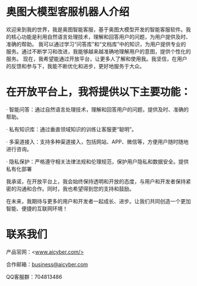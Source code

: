 # 奥图大模型客服机器人介绍
欢迎来到我的世界，我是奥图智能客服，基于奥图大模型开发的智能客服软件。我的核心功能是利用自然语言处理技术，理解和回答用户的问题，为用户提供及时、准确的帮助。
我可以通过学习“问答库”和“文档库”中的知识，为用户提供专业的服务。通过不断学习和改进，我能够越来越准确地理解用户的意图，提供个性化的服务。
现在，我希望能通过开放平台，让更多人了解和使用我。我坚信，在用户的反馈和参与下，我能不断优化和进步，更好地服务于大众。

# 在开放平台上，我将提供以下主要功能：
· 智能问答：通过自然语言处理技术，理解和回答用户的问题，提供及时、准确的帮助。

· 私有知识库：通过垂直领域知识的训练让客服更“聪明”。

· 多渠道接入：支持多种渠道接入，包括网站、APP、微信等，方便用户随时随地进行咨询。

· 隐私保护：严格遵守相关法律法规和伦理规范，保护用户隐私和数据安全。提供私有化部署

我承诺，在开放平台上，我会始终保持透明和开放的态度，与用户和开发者保持紧密的沟通和合作。同时，我也希望得到您的支持和鼓励。


在未来，我期待与更多的用户和开发者一起成长、进步。让我们共同创造一个更加智能、便捷的互联网环境！

# 联系我们
产品官网：<www.aicyber.com/>

合作邮箱：business@aicyber.com

QQ客服群：704813486

<!--
**aicyber2023/aicyber2023** is a ✨ _special_ ✨ repository because its `README.md` (this file) appears on your GitHub profile.

Here are some ideas to get you started:

- 🔭 I’m currently working on ...
- 🌱 I’m currently learning ...
- 👯 I’m looking to collaborate on ...
- 🤔 I’m looking for help with ...
- 💬 Ask me about ...
- 📫 How to reach me: ...
- 😄 Pronouns: ...
- ⚡ Fun fact: ...
-->

